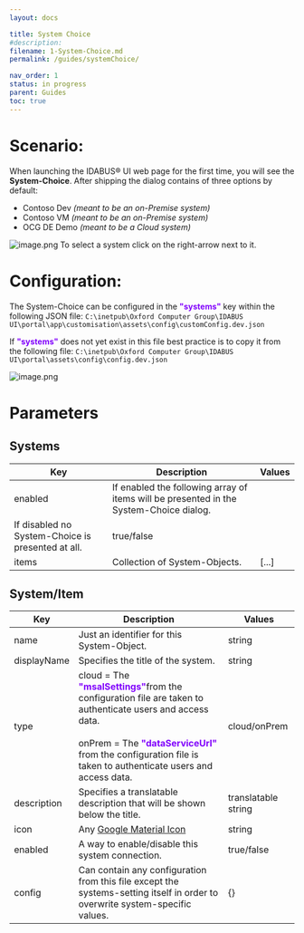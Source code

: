 ```yaml
---
layout: docs

title: System Choice
#description:
filename: 1-System-Choice.md
permalink: /guides/systemChoice/

nav_order: 1
status: in progress
parent: Guides
toc: true
---
```


# Scenario:

When launching the IDABUS® UI web page for the first time, you will see the **System-Choice**. After shipping the dialog contains of three options by default:
- Contoso Dev _(meant to be an on-Premise system)_
- Contoso VM _(meant to be an on-Premise system)_
- OCG DE Demo _(meant to be a Cloud system)_

![image.png](/.attachments/image-a10da482-9f75-401d-b51b-27eb310ce659.png)
To select a system click on the right-arrow next to it.

# Configuration:
The System-Choice can be configured in the <span style="color: #8000FC">**"systems"**</span> key within the following JSON file:
`C:\inetpub\Oxford Computer Group\IDABUS UI\portal\app\customisation\assets\config\customConfig.dev.json`
<br />

If <span style="color: #8000FC">**"systems"**</span> does not yet exist in this file best practice is to copy it from the following file:
`C:\inetpub\Oxford Computer Group\IDABUS UI\portal\assets\config\config.dev.json`

![image.png](/.attachments/image-67918518-a557-4308-bb37-947807f0b792.png)

# Parameters
## Systems

 Key | Description | Values
 ----------|----------|---------
 enabled | If enabled the following array of items will be presented in the System-Choice dialog.
 If disabled no System-Choice is presented at all. | true/false
 items | Collection of System-Objects. | [...]


## System/Item
| Key | Description | Values |
|--|--|--|
| name | Just an identifier for this System-Object. | string |
| displayName | Specifies the title of the system. | string |
| type | cloud = The <span style="color: #8000FC">**"msalSettings"**</span>from the configuration file are taken to authenticate users and access data.<br/><br/>onPrem = The <span style="color: #8000FC">**"dataServiceUrl"**</span> from the configuration file is taken to authenticate users and access data. | cloud/onPrem |
| description | Specifies a translatable description that will be shown below the title. | translatable string |
| icon | Any [Google Material Icon](https://fonts.google.com/icons?style=baseline) | string |
| enabled | A way to enable/disable this system connection. | true/false |
| config | Can contain any configuration from this file except the systems-setting itself in order to overwrite system-specific values. | {} |
